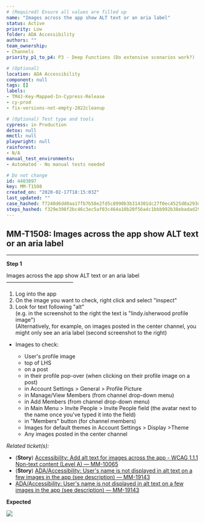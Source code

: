 ```yaml
---
# (Required) Ensure all values are filled up
name: "Images across the app show ALT text or an aria label"
status: Active
priority: Low
folder: ADA Accessibility
authors: ""
team_ownership: 
- Channels
priority_p1_to_p4: P3 - Deep Functions (Do extensive scenarios work?)

# (Optional)
location: ADA Accessibility
component: null
tags: []
labels: 
- TM4J-Key-Mapped-In-Cypress-Release
- cy-prod
- fix-versions-not-empty-2022cleanup

# (Optional) Test type and tools
cypress: in Production
detox: null
mmctl: null
playwright: null
rainforest: 
- N/A
manual_test_environments: 
- Automated - No manual tests needed

# Do not change
id: 4403897
key: MM-T1508
created_on: "2020-02-17T18:15:03Z"
last_updated: ""
case_hashed: f7248d6dd0aa17fb7b58e2fd5c8990b3b314301dc27f0ec4525d8a293dabbe5fa0aae452de96f6de27b3e99c956bf334
steps_hashed: f329e398f2bc46c3ec5af03c464a10b20f56a4c1bbb992b38ebadad2994b93a2e59e2e3d2f0b3094ed30e7f03f3173fc
---
```


<!-- (Auto-generated) Based on frontmatter's "key" and "name" -->

## MM-T1508: Images across the app show ALT text or an aria label

---

**Step 1**

Images across the app show ALT text or an aria label\
–––––––––––––––––––––––––

1. Log into the app
2. On the image you want to check, right click and select "inspect"
3. Look for text following "alt"
   \
   (e.g. in the screenshot to the right the text is "lindy.isherwood profile image")\
   (Alternatively, for example, on images posted in the center channel, you might only see an aria label (second screenshot to the right)

- Images to check:

  - User's profile image
  - top of LHS
  - on a post
  - in their profile pop-over (when clicking on their profile image on a post)
  - in Account Settings > General > Profile Picture
  - in Manage/View Members (from channel drop-down menu)
  - in Add Members (from channel drop-down menu)
  - in Main Menu > Invite People > Invite People field (the avatar next to the name once you've typed it into the field)
  - in "Members" button (for channel members)
  - Images for default themes in Account Settings > Display >Theme
  - Any images posted in the center channel

_Related ticket(s):_

- (**Story**) [Accessibility: Add alt text for images across the app - WCAG 1.1.1 Non-text content (Level A) — MM-10065](https://mattermost.atlassian.net/browse/MM-10065)
- (**Story**) [ADA/Accessibility: User's name is not displayed in alt text on a few images in the app (see description) — MM-19143](https://mattermost.atlassian.net/browse/MM-19143)
- [ADA/Accessibility: User's name is not displayed in alt text on a few images in the app (see description) — MM-19143](https://mattermost.atlassian.net/browse/MM-19143)

**Expected**

![](https://smartbear-tm4j-prod-us-west-2-attachment-rich-text.s3.us-west-2.amazonaws.com/embedded-f3277290f945470c4add5d21ef3dc7ca7b74388fc7152bfb6b99ae58c66a95a8-1582660590221-Picture1ada.png)
